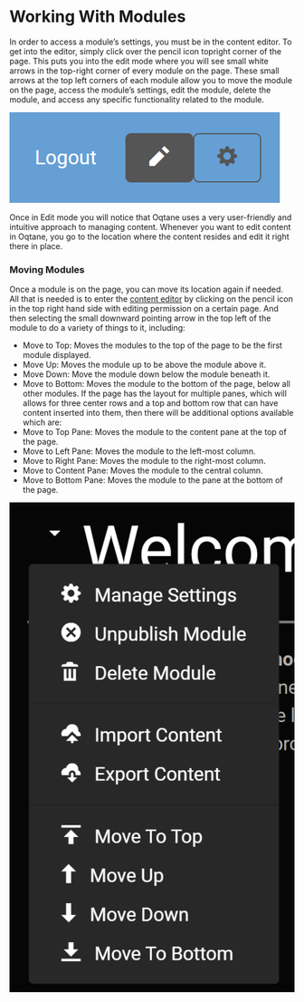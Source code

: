 # Working With Modules

In order to access a module’s settings, you must be in the content editor. To get into the editor, simply click over the pencil icon topright corner of the page. This puts you into the edit mode where you will see small white arrows in the top-right corner of every module on the page. These small arrows at the top left corners of each module allow you to move the module on the page, access the module’s settings, edit the module, delete the module, and access any specific functionality related to the module. 

![pencil](./assets/pencil.png)

Once in Edit mode you will notice that Oqtane uses a very user-friendly and intuitive approach to managing content. Whenever you want to edit content in Oqtane, you go to the location where the content resides and edit it right there in place.

### Moving Modules

Once a module is on the page, you can move its location again if needed. All that is needed is to enter the [content editor](../site-administration/content-editor.md) by clicking on the pencil icon in the top right hand side with editing permission on a certain page. And then selecting the small downward pointing arrow in the top left of the module to do a variety of things to it, including:
* Move to Top: Moves the modules to the top of the page to be the first module displayed.
* Move Up: Moves the module up to be above the module above it.
* Move Down: Move the module down below the module beneath it.
* Move to Bottom: Moves the module to the bottom of the page, below all other modules.
If the page has the layout for multiple panes, which will allows for three center rows and a top and bottom row that can have content inserted into them, then there will be additional options available which are:
* Move to Top Pane: Moves the module to the content pane at the top of the page.
* Move to Left Pane: Moves the module to the left-most column.
* Move to Right Pane: Moves the module to the right-most column.
* Move to Content Pane: Moves the module to the central column.
* Move to Bottom Pane: Moves the module to the pane at the bottom of the page.

![moving-menu](./assets/moving-menu.png)